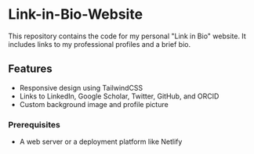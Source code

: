 # Link-in-Bio-Website
This repository contains the code for my personal "Link in Bio" website. It includes links to my professional profiles and a brief bio.

## Features
- Responsive design using TailwindCSS
- Links to LinkedIn, Google Scholar, Twitter, GitHub, and ORCID
- Custom background image and profile picture


### Prerequisites
- A web server or a deployment platform like Netlify

